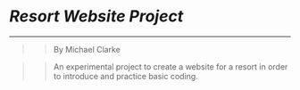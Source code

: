 # _Resort Website Project_
***
>> By Michael Clarke  

>> An experimental project to create a website for a resort in order to introduce and practice basic coding.  
